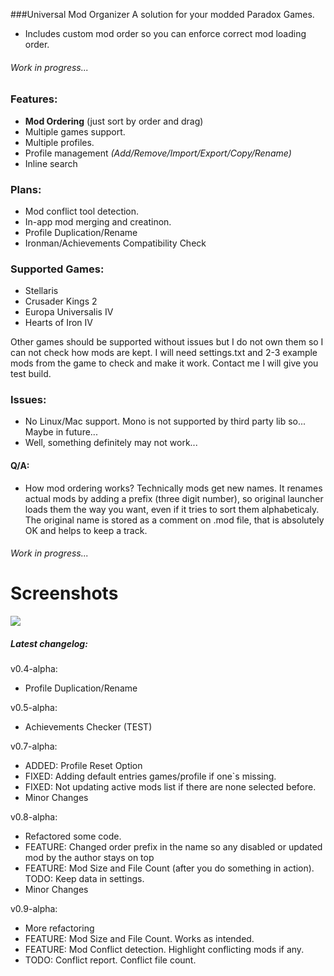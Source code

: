 ###Universal Mod Organizer
A solution for your modded Paradox Games.

- Includes custom mod order so you can enforce correct mod loading order.

###### Work in progress...

### Features:
- **Mod Ordering** (just sort by order and drag)
- Multiple games support.
- Multiple profiles.
- Profile management *(Add/Remove/Import/Export/Copy/Rename)*
- Inline search

### Plans:
- Mod conflict tool detection.
- In-app mod merging and creatinon.
- Profile Duplication/Rename
- Ironman/Achievements Compatibility Check

### Supported Games:
 - Stellaris
 - Crusader Kings 2
 - Europa Universalis IV
 - Hearts of Iron IV

Other games should be supported without issues but I do not own them so I can not check how mods are kept.
I will need settings.txt and 2-3 example mods from the game to check and make it work. Contact me I will give you test build.

### Issues:
- No Linux/Mac support. Mono is not supported by third party lib so... Maybe in future...
- Well, something definitely may not work...

#### Q/A:
- How mod ordering works?
Technically mods get new names. It renames actual mods by adding a prefix (three digit number), so original launcher loads them the way you want, even if it tries to sort them alphabeticaly. The original name is stored as a comment on .mod file, that is absolutely OK and helps to keep a track.

###### Work in progress...

# Screenshots

![](https://github.com/ARZUMATA/Universal-Mod-Organizer/blob/master/Universal%20Mod%20Organizer/pub/interface.gif)

##### Latest changelog:

v0.4-alpha:
- Profile Duplication/Rename

v0.5-alpha:
- Achievements Checker (TEST)

v0.7-alpha:
- ADDED: Profile Reset Option
- FIXED: Adding default entries games/profile if one`s missing.
- FIXED: Not updating active mods list if there are none selected before.
- Minor Changes

v0.8-alpha:
- Refactored some code.
- FEATURE: Changed order prefix in the name so any disabled or updated mod by the author stays on top
- FEATURE: Mod Size and File Count (after you do something in action). TODO: Keep data in settings.
- Minor Changes

v0.9-alpha:
- More refactoring
- FEATURE: Mod Size and File Count. Works as intended.
- FEATURE: Mod Conflict detection. Highlight conflicting mods if any.
- TODO: Conflict report. Conflict file count.